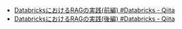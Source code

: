 - [DatabricksにおけるRAGの実践\(前編\) \#Databricks \- Qiita](https://qiita.com/taka_yayoi/items/f174599e4721e51e9e1d)
- [DatabricksにおけるRAGの実践\(後編\) \#Databricks \- Qiita](https://qiita.com/taka_yayoi/items/cd23bf48142db120e70d)
